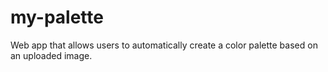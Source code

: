# my-palette
Web app that allows users to automatically create a color palette based on an uploaded image.
